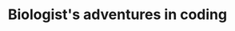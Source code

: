---
title: "Biologist's adventures in coding"
permalink: /coding/
layout: collection
collection: coding
---